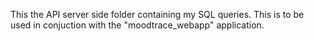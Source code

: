 This the API server side folder containing my SQL queries. This is to be used in conjuction with the "moodtrace_webapp" application. 
